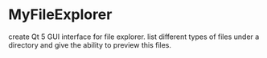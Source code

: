 # MyFileExplorer
create Qt 5 GUI interface for file explorer. list different types of files under a directory and give the ability to preview this files.
